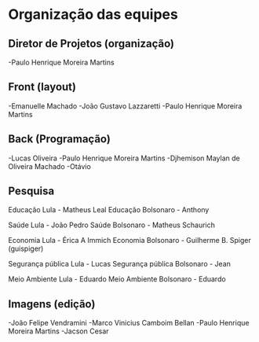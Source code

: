 # Organização das equipes

## Diretor de Projetos (organização)
-Paulo Henrique Moreira Martins

## Front (layout)
-Emanuelle Machado
-João Gustavo Lazzaretti
-Paulo Henrique Moreira Martins

## Back (Programação)
-Lucas Oliveira
-Paulo Henrique Moreira Martins
-Djhemison Maylan de Oliveira Machado
-Otávio

## Pesquisa
Educação Lula - Matheus Leal
Educação Bolsonaro - Anthony

Saúde Lula - João Pedro
Saúde Bolsonaro - Matheus Schaurich

Economia Lula - Érica A Immich
Economia Bolsonaro - Guilherme B. Spiger (guispiger)

Segurança pública Lula - Lucas
Segurança pública Bolsonaro - Jean

Meio Ambiente Lula - Eduardo
Meio Ambiente Bolsonaro - Eduardo

## Imagens (edição)
-João Felipe Vendramini
-Marco Vinicius Camboim Bellan
-Paulo Henrique Moreira Martins
-Jacson Cesar
